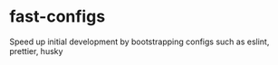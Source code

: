 # fast-configs
Speed up initial development by bootstrapping configs such as eslint, prettier, husky
